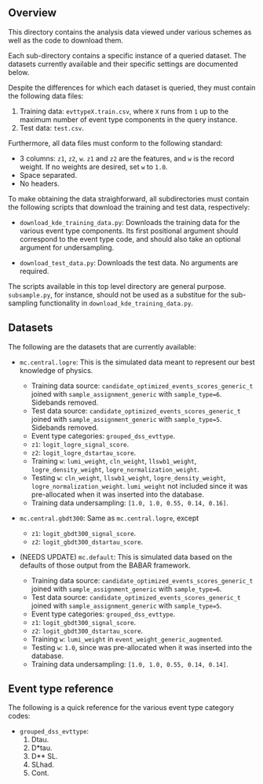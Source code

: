 Overview
---

This directory contains the analysis data viewed under various schemes as well as the code to download them. 

Each sub-directory contains a specific instance of a queried dataset. The datasets currently available and their specific settings are documented below.

Despite the differences for which each dataset is queried, they must contain the following data files: 

1. Training data: `evttypeX.train.csv`, where `X` runs from `1` up to the maximum number of event type components in the query instance.
2. Test data: `test.csv`. 

Furthermore, all data files must conform to the following standard:
+ 3 columns: `z1`, `z2`, `w`. `z1` and `z2` are the features, and `w` is the record weight. If no weights are desired, set `w` to `1.0`. 
+ Space separated. 
+ No headers. 

To make obtaining the data straighforward, all subdirectories must contain the following scripts that download the training and test data, respectively:

+ `download_kde_training_data.py`: Downloads the training data for the various event type components. Its first positional argument should correspond to the event type code, and should also take an optional argument for undersampling. 

+ `download_test_data.py`: Downloads the test data. No arguments are required. 

The scripts available in this top level directory are general purpose. `subsample.py`, for instance, should not be used as a substitue for the sub-sampling functionality in `download_kde_training_data.py`.

Datasets
---

The following are the datasets that are currently available:

+ `mc.central.logre`: This is the simulated data meant to represent our best knowledge of physics. 

   + Training data source: `candidate_optimized_events_scores_generic_t` joined with `sample_assignment_generic` with `sample_type=6`. Sidebands removed.
   + Test data source: `candidate_optimized_events_scores_generic_t` joined with `sample_assignment_generic` with `sample_type=5`. Sidebands removed.
   + Event type categories: `grouped_dss_evttype`. 
   + `z1`: `logit_logre_signal_score`. 
   + `z2`: `logit_logre_dstartau_score`. 
   + Training `w`: `lumi_weight`, `cln_weight`, `llswb1_weight`, `logre_density_weight`, `logre_normalization_weight`. 
   + Testing `w`: `cln_weight`, `llswb1_weight`, `logre_density_weight`, `logre_normalization_weight`. `lumi_weight` not included since it was pre-allocated when it was inserted into the database. 
   + Training data undersampling: `[1.0, 1.0, 0.55, 0.14, 0.16]`.




+ `mc.central.gbdt300`: Same as `mc.central.logre`, except
  
    + `z1`: `logit_gbdt300_signal_score`.
    + `z2`: `logit_gbdt300_dstartau_score`.




+ (NEEDS UPDATE) `mc.default`: This is simulated data based on the defaults of those output from the BABAR framework. 

   + Training data source: `candidate_optimized_events_scores_generic_t` joined with `sample_assignment_generic` with `sample_type=6`.
   + Test data source: `candidate_optimized_events_scores_generic_t` joined with `sample_assignment_generic` with `sample_type=5`.
   + Event type categories: `grouped_dss_evttype`. 
   + `z1`: `logit_gbdt300_signal_score`. 
   + `z2`: `logit_gbdt300_dstartau_score`. 
   + Training `w`: `lumi_weight` in `event_weight_generic_augmented`. 
   + Testing `w`: `1.0`, since was pre-allocated when it was inserted into the database. 
   + Training data undersampling: `[1.0, 1.0, 0.55, 0.14, 0.14]`.


Event type reference
---

The following is a quick reference for the various event type category codes:

+ `grouped_dss_evttype`:
    1. Dtau.
    2. D\*tau.
    3. D\*\* SL.
    4. SLhad.
    5. Cont.
